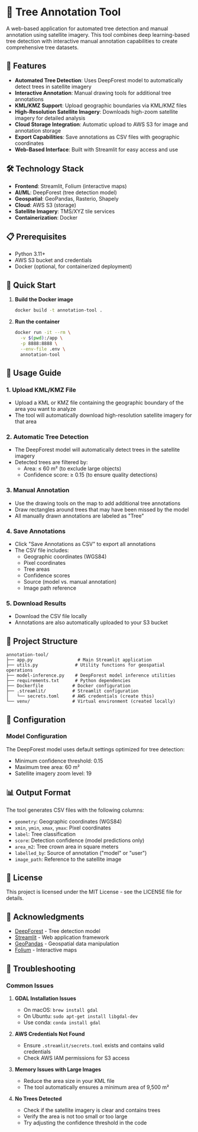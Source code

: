 # 🌳 Tree Annotation Tool

A web-based application for automated tree detection and manual annotation using satellite imagery. This tool combines deep learning-based tree detection with interactive manual annotation capabilities to create comprehensive tree datasets.

## 🚀 Features

- **Automated Tree Detection**: Uses DeepForest model to automatically detect trees in satellite imagery
- **Interactive Annotation**: Manual drawing tools for additional tree annotations
- **KML/KMZ Support**: Upload geographic boundaries via KML/KMZ files
- **High-Resolution Satellite Imagery**: Downloads high-zoom satellite imagery for detailed analysis
- **Cloud Storage Integration**: Automatic upload to AWS S3 for image and annotation storage
- **Export Capabilities**: Save annotations as CSV files with geographic coordinates
- **Web-Based Interface**: Built with Streamlit for easy access and use

## 🛠️ Technology Stack

- **Frontend**: Streamlit, Folium (interactive maps)
- **AI/ML**: DeepForest (tree detection model)
- **Geospatial**: GeoPandas, Rasterio, Shapely
- **Cloud**: AWS S3 (storage)
- **Satellite Imagery**: TMS/XYZ tile services
- **Containerization**: Docker

## 📋 Prerequisites

- Python 3.11+
- AWS S3 bucket and credentials
- Docker (optional, for containerized deployment)

## 🚀 Quick Start

1. **Build the Docker image**
   ```bash
   docker build -t annotation-tool .
   ```

2. **Run the container**
   ```bash
   docker run -it --rm \
     -v $(pwd):/app \
     -p 8888:8888 \
     --env-file .env \
     annotation-tool
   ```

## 📖 Usage Guide

### 1. Upload KML/KMZ File
- Upload a KML or KMZ file containing the geographic boundary of the area you want to analyze
- The tool will automatically download high-resolution satellite imagery for that area

### 2. Automatic Tree Detection
- The DeepForest model will automatically detect trees in the satellite imagery
- Detected trees are filtered by:
  - Area: ≤ 60 m² (to exclude large objects)
  - Confidence score: ≥ 0.15 (to ensure quality detections)

### 3. Manual Annotation
- Use the drawing tools on the map to add additional tree annotations
- Draw rectangles around trees that may have been missed by the model
- All manually drawn annotations are labeled as "Tree"

### 4. Save Annotations
- Click "Save Annotations as CSV" to export all annotations
- The CSV file includes:
  - Geographic coordinates (WGS84)
  - Pixel coordinates
  - Tree areas
  - Confidence scores
  - Source (model vs. manual annotation)
  - Image path reference

### 5. Download Results
- Download the CSV file locally
- Annotations are also automatically uploaded to your S3 bucket

## 📁 Project Structure

```
annotation-tool/
├── app.py                 # Main Streamlit application
├── utils.py              # Utility functions for geospatial operations
├── model-inference.py    # DeepForest model inference utilities
├── requirements.txt      # Python dependencies
├── Dockerfile           # Docker configuration
├── .streamlit/          # Streamlit configuration
│   └── secrets.toml     # AWS credentials (create this)
└── venv/                # Virtual environment (created locally)
```

## 🔧 Configuration

### Model Configuration
The DeepForest model uses default settings optimized for tree detection:
- Minimum confidence threshold: 0.15
- Maximum tree area: 60 m²
- Satellite imagery zoom level: 19

## 📊 Output Format

The tool generates CSV files with the following columns:
- `geometry`: Geographic coordinates (WGS84)
- `xmin`, `ymin`, `xmax`, `ymax`: Pixel coordinates
- `label`: Tree classification
- `score`: Detection confidence (model predictions only)
- `area_m2`: Tree crown area in square meters
- `labelled_by`: Source of annotation ("model" or "user")
- `image_path`: Reference to the satellite image

## 📝 License

This project is licensed under the MIT License - see the LICENSE file for details.

## 🙏 Acknowledgments

- [DeepForest](https://github.com/weecology/DeepForest) - Tree detection model
- [Streamlit](https://streamlit.io/) - Web application framework
- [GeoPandas](https://geopandas.org/) - Geospatial data manipulation
- [Folium](https://python-visualization.github.io/folium/) - Interactive maps

## 🐛 Troubleshooting

### Common Issues

1. **GDAL Installation Issues**
   - On macOS: `brew install gdal`
   - On Ubuntu: `sudo apt-get install libgdal-dev`
   - Use conda: `conda install gdal`

2. **AWS Credentials Not Found**
   - Ensure `.streamlit/secrets.toml` exists and contains valid credentials
   - Check AWS IAM permissions for S3 access

3. **Memory Issues with Large Images**
   - Reduce the area size in your KML file
   - The tool automatically ensures a minimum area of 9,500 m²

4. **No Trees Detected**
   - Check if the satellite imagery is clear and contains trees
   - Verify the area is not too small or too large
   - Try adjusting the confidence threshold in the code
